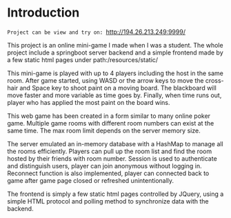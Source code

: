 # Introduction

`Project can be view and try on: `http://194.26.213.249:9999/

This project is an online mini-game I made when I was a student. The whole project include a springboot server backend and a simple frontend made by a few static html pages under path:/resources/static/

This mini-game is played with up to 4 players including the host in the same room. After game started, using WASD or the arrow keys to move the cross-hair and Space key to shoot paint on a moving board. The blackboard will move faster and more variable as time goes by. Finally, when time runs out, player who has applied the most paint on the board wins.

This web game has been created in a form similar to many online poker game. Multiple game rooms with different room numbers can exist at the same time. The max room limit depends on the server memory size. 

The server emulated an in-memory database with a HashMap to manage all the rooms efficiently. Players can pull up the room list and find the room hosted by their friends with room number. Session is used to authenticate and distinguish users, player can join anonymous without logging in. Reconnect function is also implemented, player can connected back to game after game page closed or refreshed unintentionally.

The frontend is simply a few static html pages controlled by JQuery, using a simple HTML protocol and polling method to synchronize data with the backend.